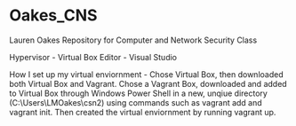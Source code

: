 # Oakes_CNS
Lauren Oakes Repository for Computer and Network Security Class

Hypervisor - Virtual Box
Editor - Visual Studio

How I set up my virtual enviornment - Chose Virtual Box, then downloaded both Virtual Box and Vagrant. Chose a Vagrant Box, downloaded and added to Virtual Box through Windows Power Shell in a new, unqiue directory (C:\Users\LMOakes\csn2) using commands such as vagrant add and vagrant init. Then created the virtual enviornment by running vagrant up. 
